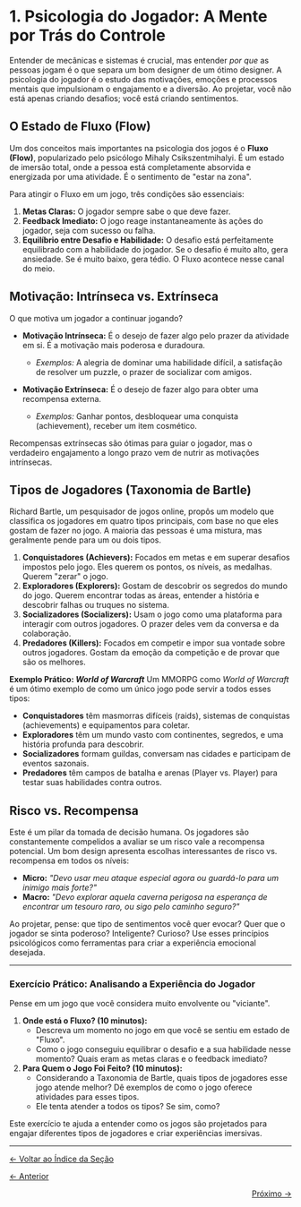 # 1. Psicologia do Jogador: A Mente por Trás do Controle

Entender de mecânicas e sistemas é crucial, mas entender *por que* as pessoas jogam é o que separa um bom designer de um ótimo designer. A psicologia do jogador é o estudo das motivações, emoções e processos mentais que impulsionam o engajamento e a diversão. Ao projetar, você não está apenas criando desafios; você está criando sentimentos.

## O Estado de Fluxo (Flow)

Um dos conceitos mais importantes na psicologia dos jogos é o **Fluxo (Flow)**, popularizado pelo psicólogo Mihaly Csikszentmihalyi. É um estado de imersão total, onde a pessoa está completamente absorvida e energizada por uma atividade. É o sentimento de "estar na zona".

Para atingir o Fluxo em um jogo, três condições são essenciais:

1.  **Metas Claras:** O jogador sempre sabe o que deve fazer.
2.  **Feedback Imediato:** O jogo reage instantaneamente às ações do jogador, seja com sucesso ou falha.
3.  **Equilíbrio entre Desafio e Habilidade:** O desafio está perfeitamente equilibrado com a habilidade do jogador. Se o desafio é muito alto, gera ansiedade. Se é muito baixo, gera tédio. O Fluxo acontece nesse canal do meio.

## Motivação: Intrínseca vs. Extrínseca

O que motiva um jogador a continuar jogando?

-   **Motivação Intrínseca:** É o desejo de fazer algo pelo prazer da atividade em si. É a motivação mais poderosa e duradoura.
    -   *Exemplos:* A alegria de dominar uma habilidade difícil, a satisfação de resolver um puzzle, o prazer de socializar com amigos.

-   **Motivação Extrínseca:** É o desejo de fazer algo para obter uma recompensa externa.
    -   *Exemplos:* Ganhar pontos, desbloquear uma conquista (achievement), receber um item cosmético.

Recompensas extrínsecas são ótimas para guiar o jogador, mas o verdadeiro engajamento a longo prazo vem de nutrir as motivações intrínsecas.

## Tipos de Jogadores (Taxonomia de Bartle)

Richard Bartle, um pesquisador de jogos online, propôs um modelo que classifica os jogadores em quatro tipos principais, com base no que eles gostam de fazer no jogo. A maioria das pessoas é uma mistura, mas geralmente pende para um ou dois tipos.

1.  **Conquistadores (Achievers):** Focados em metas e em superar desafios impostos pelo jogo. Eles querem os pontos, os níveis, as medalhas. Querem "zerar" o jogo.
2.  **Exploradores (Explorers):** Gostam de descobrir os segredos do mundo do jogo. Querem encontrar todas as áreas, entender a história e descobrir falhas ou truques no sistema.
3.  **Socializadores (Socializers):** Usam o jogo como uma plataforma para interagir com outros jogadores. O prazer deles vem da conversa e da colaboração.
4.  **Predadores (Killers):** Focados em competir e impor sua vontade sobre outros jogadores. Gostam da emoção da competição e de provar que são os melhores.

**Exemplo Prático: *World of Warcraft***
Um MMORPG como *World of Warcraft* é um ótimo exemplo de como um único jogo pode servir a todos esses tipos:
-   **Conquistadores** têm masmorras difíceis (raids), sistemas de conquistas (achievements) e equipamentos para coletar.
-   **Exploradores** têm um mundo vasto com continentes, segredos, e uma história profunda para descobrir.
-   **Socializadores** formam guildas, conversam nas cidades e participam de eventos sazonais.
-   **Predadores** têm campos de batalha e arenas (Player vs. Player) para testar suas habilidades contra outros.

## Risco vs. Recompensa

Este é um pilar da tomada de decisão humana. Os jogadores são constantemente compelidos a avaliar se um risco vale a recompensa potencial. Um bom design apresenta escolhas interessantes de risco vs. recompensa em todos os níveis:

-   **Micro:** *"Devo usar meu ataque especial agora ou guardá-lo para um inimigo mais forte?"*
-   **Macro:** *"Devo explorar aquela caverna perigosa na esperança de encontrar um tesouro raro, ou sigo pelo caminho seguro?"*

Ao projetar, pense: que tipo de sentimentos você quer evocar? Quer que o jogador se sinta poderoso? Inteligente? Curioso? Use esses princípios psicológicos como ferramentas para criar a experiência emocional desejada.

---

### Exercício Prático: Analisando a Experiência do Jogador

Pense em um jogo que você considera muito envolvente ou "viciante".

1.  **Onde está o Fluxo? (10 minutos):**
    *   Descreva um momento no jogo em que você se sentiu em estado de "Fluxo".
    *   Como o jogo conseguiu equilibrar o desafio e a sua habilidade nesse momento? Quais eram as metas claras e o feedback imediato?
2.  **Para Quem o Jogo Foi Feito? (10 minutos):**
    *   Considerando a Taxonomia de Bartle, quais tipos de jogadores esse jogo atende melhor? Dê exemplos de como o jogo oferece atividades para esses tipos.
    *   Ele tenta atender a todos os tipos? Se sim, como?

Este exercício te ajuda a entender como os jogos são projetados para engajar diferentes tipos de jogadores e criar experiências imersivas.

---
<p align="left">
   <a href="../../README.md"><- Voltar ao Índice da Seção</a>
</p>
<p align="left">
   <a href="../../2.A_Mecanica_do_Jogo-O_Coracao_da_Interacao/4.Biblioteca_de_Mecanicas.md"><- Anterior</a>
</p>
<p align="right">
   <a href="2.Curvas_de_Dificuldade_e_Aprendizagem.md">Próximo -></a>
</p>